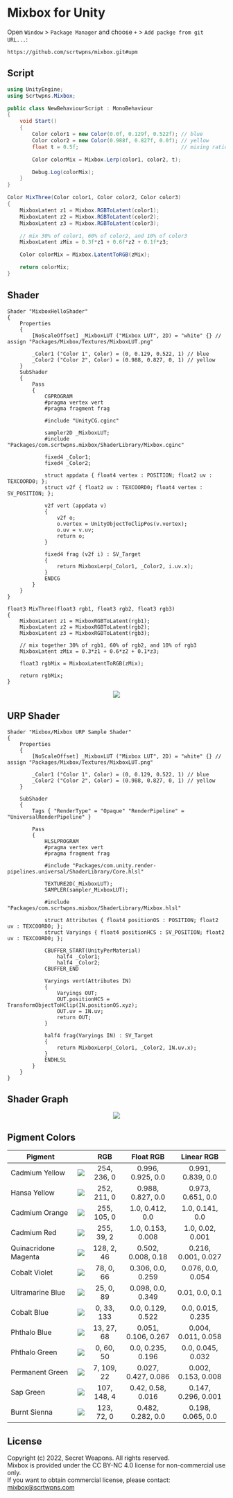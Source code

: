 # Mixbox for Unity

Open `Window` > `Package Manager` and choose ` + ` > `Add packge from git URL...`:
```
https://github.com/scrtwpns/mixbox.git#upm
```

## Script
```csharp
using UnityEngine;
using Scrtwpns.Mixbox;

public class NewBehaviourScript : MonoBehaviour
{
    void Start()
    {
        Color color1 = new Color(0.0f, 0.129f, 0.522f); // blue
        Color color2 = new Color(0.988f, 0.827f, 0.0f); // yellow
        float t = 0.5f;                                 // mixing ratio

        Color colorMix = Mixbox.Lerp(color1, color2, t);

        Debug.Log(colorMix);
    }
}
```
```csharp
Color MixThree(Color color1, Color color2, Color color3)
{
    MixboxLatent z1 = Mixbox.RGBToLatent(color1);
    MixboxLatent z2 = Mixbox.RGBToLatent(color2);
    MixboxLatent z3 = Mixbox.RGBToLatent(color3);

    // mix 30% of color1, 60% of color2, and 10% of color3
    MixboxLatent zMix = 0.3f*z1 + 0.6f*z2 + 0.1f*z3;

    Color colorMix = Mixbox.LatentToRGB(zMix);

    return colorMix;
}
```

## Shader
```ShaderLab
Shader "MixboxHelloShader"
{
    Properties
    {
        [NoScaleOffset] _MixboxLUT ("Mixbox LUT", 2D) = "white" {} // assign "Packages/Mixbox/Textures/MixboxLUT.png"

        _Color1 ("Color 1", Color) = (0, 0.129, 0.522, 1) // blue
        _Color2 ("Color 2", Color) = (0.988, 0.827, 0, 1) // yellow
    }
    SubShader
    {
        Pass
        {
            CGPROGRAM
            #pragma vertex vert
            #pragma fragment frag

            #include "UnityCG.cginc"

            sampler2D _MixboxLUT;
            #include "Packages/com.scrtwpns.mixbox/ShaderLibrary/Mixbox.cginc"

            fixed4 _Color1;
            fixed4 _Color2;

            struct appdata { float4 vertex : POSITION; float2 uv : TEXCOORD0; };
            struct v2f { float2 uv : TEXCOORD0; float4 vertex : SV_POSITION; };

            v2f vert (appdata v)
            {
                v2f o;
                o.vertex = UnityObjectToClipPos(v.vertex);
                o.uv = v.uv;
                return o;
            }

            fixed4 frag (v2f i) : SV_Target
            {
                return MixboxLerp(_Color1, _Color2, i.uv.x);
            }
            ENDCG
        }
    }
}
```
```hlsl
float3 MixThree(float3 rgb1, float3 rgb2, float3 rgb3)
{
    MixboxLatent z1 = MixboxRGBToLatent(rgb1);
    MixboxLatent z2 = MixboxRGBToLatent(rgb2);
    MixboxLatent z3 = MixboxRGBToLatent(rgb3);

    // mix together 30% of rgb1, 60% of rgb2, and 10% of rgb3
    MixboxLatent zMix = 0.3*z1 + 0.6*z2 + 0.1*z3;

    float3 rgbMix = MixboxLatentToRGB(zMix);

    return rgbMix;
}
```
<p align="center">
  <img src="https://scrtwpns.com/mixbox/unity/mixboxlut-howto.png"/>
</p>

## URP Shader
```ShaderLab
Shader "Mixbox/Mixbox URP Sample Shader"
{
    Properties
    {
        [NoScaleOffset] _MixboxLUT ("Mixbox LUT", 2D) = "white" {} // assign "Packages/Mixbox/Textures/MixboxLUT.png"

        _Color1 ("Color 1", Color) = (0, 0.129, 0.522, 1) // blue
        _Color2 ("Color 2", Color) = (0.988, 0.827, 0, 1) // yellow
    }

    SubShader
    {
        Tags { "RenderType" = "Opaque" "RenderPipeline" = "UniversalRenderPipeline" }

        Pass
        {
            HLSLPROGRAM
            #pragma vertex vert
            #pragma fragment frag

            #include "Packages/com.unity.render-pipelines.universal/ShaderLibrary/Core.hlsl"

            TEXTURE2D(_MixboxLUT);
            SAMPLER(sampler_MixboxLUT);

            #include "Packages/com.scrtwpns.mixbox/ShaderLibrary/Mixbox.hlsl"

            struct Attributes { float4 positionOS : POSITION; float2 uv : TEXCOORD0; };
            struct Varyings { float4 positionHCS : SV_POSITION; float2 uv : TEXCOORD0; };

            CBUFFER_START(UnityPerMaterial)
                half4 _Color1;
                half4 _Color2;
            CBUFFER_END

            Varyings vert(Attributes IN)
            {
                Varyings OUT;
                OUT.positionHCS = TransformObjectToHClip(IN.positionOS.xyz);
                OUT.uv = IN.uv;
                return OUT;
            }

            half4 frag(Varyings IN) : SV_Target
            {
                return MixboxLerp(_Color1, _Color2, IN.uv.x);
            }
            ENDHLSL
        }
    }
}
```

## Shader Graph
<p align="center">
  <img src="https://scrtwpns.com/mixbox/unity/shadergraph_.png"/>
</p>

## Pigment Colors
| Pigment |  | RGB | Float RGB | Linear RGB |
| --- | --- |:----:|:----:|:----:|
| Cadmium Yellow | <img src="https://scrtwpns.com/mixbox/pigments/cadmium_yellow.png"/> | 254, 236, 0  | 0.996, 0.925, 0.0 | 0.991, 0.839, 0.0 |
| Hansa Yellow | <img src="https://scrtwpns.com/mixbox/pigments/hansa_yellow.png"/> | 252, 211, 0  | 0.988, 0.827, 0.0 | 0.973, 0.651, 0.0 |
| Cadmium Orange | <img src="https://scrtwpns.com/mixbox/pigments/cadmium_orange.png"/> | 255, 105, 0  | 1.0, 0.412, 0.0 | 1.0, 0.141, 0.0 |
| Cadmium Red | <img src="https://scrtwpns.com/mixbox/pigments/cadmium_red.png"/> | 255, 39, 2  | 1.0, 0.153, 0.008 | 1.0, 0.02, 0.001 |
| Quinacridone Magenta | <img src="https://scrtwpns.com/mixbox/pigments/quinacridone_magenta.png"/> | 128, 2, 46  | 0.502, 0.008, 0.18 | 0.216, 0.001, 0.027 |
| Cobalt Violet | <img src="https://scrtwpns.com/mixbox/pigments/cobalt_violet.png"/> | 78, 0, 66  | 0.306, 0.0, 0.259 | 0.076, 0.0, 0.054 |
| Ultramarine Blue | <img src="https://scrtwpns.com/mixbox/pigments/ultramarine_blue.png"/> | 25, 0, 89  | 0.098, 0.0, 0.349 | 0.01, 0.0, 0.1 |
| Cobalt Blue | <img src="https://scrtwpns.com/mixbox/pigments/cobalt_blue.png"/> | 0, 33, 133  | 0.0, 0.129, 0.522 | 0.0, 0.015, 0.235 |
| Phthalo Blue | <img src="https://scrtwpns.com/mixbox/pigments/phthalo_blue.png"/> | 13, 27, 68  | 0.051, 0.106, 0.267 | 0.004, 0.011, 0.058 |
| Phthalo Green | <img src="https://scrtwpns.com/mixbox/pigments/phthalo_green.png"/> | 0, 60, 50  | 0.0, 0.235, 0.196 | 0.0, 0.045, 0.032 |
| Permanent Green | <img src="https://scrtwpns.com/mixbox/pigments/permanent_green.png"/> | 7, 109, 22  | 0.027, 0.427, 0.086 | 0.002, 0.153, 0.008 |
| Sap Green | <img src="https://scrtwpns.com/mixbox/pigments/sap_green.png"/> | 107, 148, 4  | 0.42, 0.58, 0.016 | 0.147, 0.296, 0.001 |
| Burnt Sienna | <img src="https://scrtwpns.com/mixbox/pigments/burnt_sienna.png"/> | 123, 72, 0  | 0.482, 0.282, 0.0 | 0.198, 0.065, 0.0 |

## License
Copyright (c) 2022, Secret Weapons. All rights reserved.<br>
Mixbox is provided under the CC BY-NC 4.0 license for non-commercial use only.<br>
If you want to obtain commercial license, please contact: mixbox@scrtwpns.com
